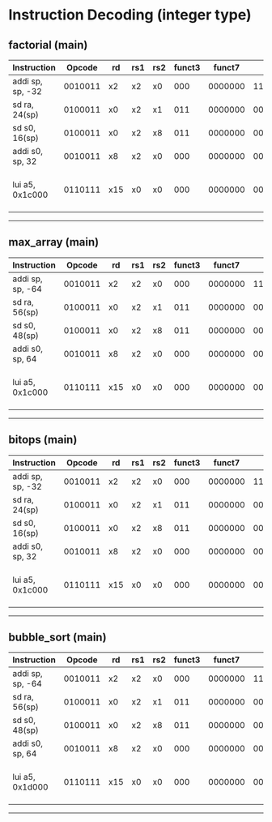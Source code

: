 # Instruction Decoding (integer type)

## factorial (main)

| Instruction      | Opcode  | rd  | rs1 | rs2 | funct3 | funct7  | Binary (32-bit)                  | Description               |
| ---------------- | ------- | --- | --- | --- | ------ | ------- | -------------------------------- | ------------------------- |
| addi sp, sp, -32 | 0010011 | x2  | x2  | x0  | 000    | 0000000 | 11111111111000010000000110010011 | sp ← sp − 32              |
| sd ra, 24(sp)    | 0100011 | x0  | x2  | x1  | 011    | 0000000 | 00000000011000001011001000100011 | Store ra at sp + 24       |
| sd s0, 16(sp)    | 0100011 | x0  | x2  | x8  | 011    | 0000000 | 00000000010000100011001000100011 | Store s0 at sp + 16       |
| addi s0, sp, 32  | 0010011 | x8  | x2  | x0  | 000    | 0000000 | 00000000001000100000010010010011 | s0 ← sp + 32              |
| lui a5, 0x1c000  | 0110111 | x15 | x0  | x0  | 000    | 0000000 | 00011100000000000000001110110111 | a5 ← 0x1c000 (upper imm.) |

---

## max_array (main)

| Instruction      | Opcode  | rd  | rs1 | rs2 | funct3 | funct7  | Binary (32-bit)                  | Description               |
| ---------------- | ------- | --- | --- | --- | ------ | ------- | -------------------------------- | ------------------------- |
| addi sp, sp, -64 | 0010011 | x2  | x2  | x0  | 000    | 0000000 | 11111111110000010000000110010011 | sp ← sp − 64              |
| sd ra, 56(sp)    | 0100011 | x0  | x2  | x1  | 011    | 0000000 | 00000000111000001011001000100011 | Store ra at sp + 56       |
| sd s0, 48(sp)    | 0100011 | x0  | x2  | x8  | 011    | 0000000 | 00000000110000100011001000100011 | Store s0 at sp + 48       |
| addi s0, sp, 64  | 0010011 | x8  | x2  | x0  | 000    | 0000000 | 00000000100000100000010010010011 | s0 ← sp + 64              |
| lui a5, 0x1c000  | 0110111 | x15 | x0  | x0  | 000    | 0000000 | 00011100000000000000001110110111 | a5 ← 0x1c000 (upper imm.) |

---

## bitops (main)

| Instruction      | Opcode  | rd  | rs1 | rs2 | funct3 | funct7  | Binary (32-bit)                  | Description               |
| ---------------- | ------- | --- | --- | --- | ------ | ------- | -------------------------------- | ------------------------- |
| addi sp, sp, -32 | 0010011 | x2  | x2  | x0  | 000    | 0000000 | 11111111111000010000000110010011 | sp ← sp − 32              |
| sd ra, 24(sp)    | 0100011 | x0  | x2  | x1  | 011    | 0000000 | 00000000011000001011001000100011 | Store ra at sp + 24       |
| sd s0, 16(sp)    | 0100011 | x0  | x2  | x8  | 011    | 0000000 | 00000000010000100011001000100011 | Store s0 at sp + 16       |
| addi s0, sp, 32  | 0010011 | x8  | x2  | x0  | 000    | 0000000 | 00000000001000100000010010010011 | s0 ← sp + 32              |
| lui a5, 0x1c000  | 0110111 | x15 | x0  | x0  | 000    | 0000000 | 00011100000000000000001110110111 | a5 ← 0x1c000 (upper imm.) |

---

## bubble_sort (main)

| Instruction      | Opcode  | rd  | rs1 | rs2 | funct3 | funct7  | Binary (32-bit)                  | Description               |
| ---------------- | ------- | --- | --- | --- | ------ | ------- | -------------------------------- | ------------------------- |
| addi sp, sp, -64 | 0010011 | x2  | x2  | x0  | 000    | 0000000 | 11111111110000010000000110010011 | sp ← sp − 64              |
| sd ra, 56(sp)    | 0100011 | x0  | x2  | x1  | 011    | 0000000 | 00000000111000001011001000100011 | Store ra at sp + 56       |
| sd s0, 48(sp)    | 0100011 | x0  | x2  | x8  | 011    | 0000000 | 00000000110000100011001000100011 | Store s0 at sp + 48       |
| addi s0, sp, 64  | 0010011 | x8  | x2  | x0  | 000    | 0000000 | 00000000100000100000010010010011 | s0 ← sp + 64              |
| lui a5, 0x1d000  | 0110111 | x15 | x0  | x0  | 000    | 0000000 | 00011101000000000000001110110111 | a5 ← 0x1d000 (upper imm.) |

---

